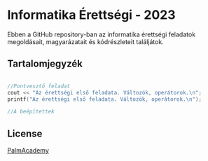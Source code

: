 # Informatika Érettségi - 2023

Ebben a GitHub repository-ban az informatika érettségi feladatok megoldásait, magyarázatait és kódrészleteit találjátok.

## Tartalomjegyzék

```c

//Pontvesztő feladat
cout << "Az érettségi első feladata. Változók, operátorok.\n";
printf("Az érettségi első feladata. Változók, operátorok.\n");

//A beépítettek

```
## License

[PalmAcademy](https://www.youtube.com/@palmacademy)
